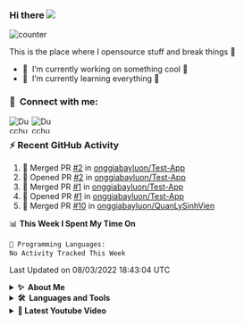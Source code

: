 ### Hi there <img src="https://media.giphy.com/media/hvRJCLFzcasrR4ia7z/giphy.gif" width="25px">

![counter](https://enw1qku56qiqbo4.m.pipedream.net)

This is the place where I opensource stuff and break things 🐧

- 🐧 &nbsp;I’m currently working on something cool 🐧
- 🐧 &nbsp;I’m currently learning everything 🐧



### 🔗 &nbsp;Connect with me:

[<img align="left" alt="Ducchuy | YouTube" height="30" width="40" src="https://raw.githubusercontent.com/rahuldkjain/github-profile-readme-generator/master/src/images/icons/Social/youtube.svg" />][youtube]
[<img align="left" alt="Ducchuy | facebook" height="30" width="40" src="https://raw.githubusercontent.com/rahuldkjain/github-profile-readme-generator/master/src/images/icons/Social/facebook.svg" />][facebook]

<br />

### :zap: Recent GitHub Activity

  <!--START_SECTION:activity-->
1. 🎉 Merged PR [#2](https://github.com/onggiabayluon/Test-App/pull/2) in [onggiabayluon/Test-App](https://github.com/onggiabayluon/Test-App)
2. 💪 Opened PR [#2](https://github.com/onggiabayluon/Test-App/pull/2) in [onggiabayluon/Test-App](https://github.com/onggiabayluon/Test-App)
3. 🎉 Merged PR [#1](https://github.com/onggiabayluon/Test-App/pull/1) in [onggiabayluon/Test-App](https://github.com/onggiabayluon/Test-App)
4. 💪 Opened PR [#1](https://github.com/onggiabayluon/Test-App/pull/1) in [onggiabayluon/Test-App](https://github.com/onggiabayluon/Test-App)
5. 🎉 Merged PR [#10](https://github.com/onggiabayluon/QuanLySinhVien/pull/10) in [onggiabayluon/QuanLySinhVien](https://github.com/onggiabayluon/QuanLySinhVien)
  <!--END_SECTION:activity-->
 
 <!--START_SECTION:waka-->
📊 **This Week I Spent My Time On** 

```text
💬 Programming Languages: 
No Activity Tracked This Week

```


 Last Updated on 08/03/2022 18:43:04 UTC
<!--END_SECTION:waka-->



<details>
  <summary><b>✨&nbsp;&nbsp;About&nbsp;Me</b></summary>
  <br/>

  I am a Student. 🐧

  **MY Project**
  
  All of my projects are released as open-source on GitHub, this includes some of my GitHub trending projects:
  - [Comic website](https://github.com/onggiabayluon/comic-node-docker) - My first project using nodejs mongodb docker.
  - [Hotel website](https://github.com/onggiabayluon/quanlikhachsan) - School project using python mysql.
  - [and many more &nbsp; ⏩](https://github.com/onggiabayluon?tab=repositories) 
</details>

<details>
  <summary><b>🛠️&nbsp;&nbsp;Languages&nbsp;and&nbsp;Tools</b></summary>
  <br/>
  <p align="left"><a href="https://nodejs.org" target="_blank"> <img src="https://raw.githubusercontent.com/devicons/devicon/master/icons/nodejs/nodejs-original-wordmark.svg" alt="nodejs" width="40"/> </a>
  <a href="https://www.mongodb.com/" target="_blank"> <img src="https://raw.githubusercontent.com/devicons/devicon/master/icons/mongodb/mongodb-original-wordmark.svg" alt="mongodb" width="40"/> </a>
  <a href="https://expressjs.com" target="_blank"> <img src="https://raw.githubusercontent.com/devicons/devicon/master/icons/express/express-original-wordmark.svg" alt="express" width="40"/> </a>
  <a href="https://www.docker.com/" target="_blank"> <img src="https://raw.githubusercontent.com/devicons/devicon/master/icons/docker/docker-original-wordmark.svg" alt="docker" width="40"/> </a>
  <a href="https://www.python.org" target="_blank"> <img src="https://raw.githubusercontent.com/devicons/devicon/master/icons/python/python-original.svg" alt="python" width="40"/> </a>
  <a href="https://www.mysql.com/" target="_blank"> <img src="https://raw.githubusercontent.com/devicons/devicon/master/icons/mysql/mysql-original-wordmark.svg" alt="mysql" width="40"/> </a></p>
</details>

<details>
  <summary><b>🎥 Latest Youtube Video</b></summary>
  <br />
  
  <!-- BLOG-POST-LIST:START -->
- [[Nodejs] Comic Website](https://www.youtube.com/watch?v=heUnNq5_LFI)
- [The Dungeon Beneath - Doom Team - Boss Fight](https://www.youtube.com/watch?v=kMhY_-D8ihM)
- [The Dungeon Beneath - Healer Team - Final Boss Fight](https://www.youtube.com/watch?v=pO45BVKGAe8)
- [Stoneshard Dagger &amp; Sword build #3 - Double second wind](https://www.youtube.com/watch?v=AwSQY4pLsWc)
<!-- BLOG-POST-LIST:END -->
  
</details>

[facebook]: https://www.facebook.com/ducchuy123
[youtube]: https://www.youtube.com/channel/UCN-ZLyAreoGPC5rT4vj7aCw

